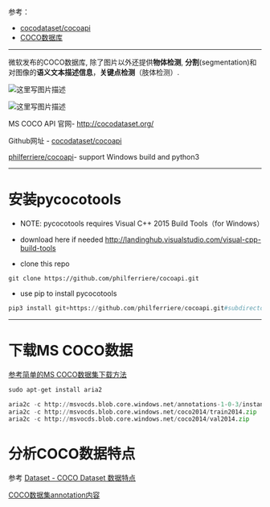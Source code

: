 参考：

- [cocodataset/cocoapi](https://github.com/cocodataset/cocoapi)
- [COCO数据库](http://blog.csdn.net/happyhorizion/article/details/77894205)


----------
微软发布的COCO数据库, 除了图片以外还提供**物体检测**, **分割**(segmentation)和对图像的**语义文本描述信息**，**关键点检测**（肢体检测）. 

![这里写图片描述](http://img.blog.csdn.net/20170908141707784?watermark/2/text/aHR0cDovL2Jsb2cuY3Nkbi5uZXQvaGFwcHlob3Jpemlvbg==/font/5a6L5L2T/fontsize/400/fill/I0JBQkFCMA==/dissolve/70/gravity/SouthEast)

![这里写图片描述](http://img.blog.csdn.net/20170908144238610?watermark/2/text/aHR0cDovL2Jsb2cuY3Nkbi5uZXQvaGFwcHlob3Jpemlvbg==/font/5a6L5L2T/fontsize/400/fill/I0JBQkFCMA==/dissolve/70/gravity/SouthEast)

MS COCO API 官网- http://cocodataset.org/ 

Github网址 - [cocodataset/cocoapi](https://github.com/cocodataset/cocoapi)

[philferriere/cocoapi](https://github.com/philferriere/cocoapi)- support Windows build and python3


----------
# 安装pycocotools

- NOTE: pycocotools requires Visual C++ 2015 Build Tools（for Windows）
- download here if needed http://landinghub.visualstudio.com/visual-cpp-build-tools

- clone this repo

```
git clone https://github.com/philferriere/cocoapi.git
```
- use pip to install pycocotools

```python
pip3 install git+https://github.com/philferriere/cocoapi.git#subdirectory=PythonAPI
```

----------
# 下载MS COCO数据
[参考简单的MS COCO数据集下载方法](http://blog.csdn.net/qq_33000225/article/details/78831102)

```python
sudo apt-get install aria2

aria2c -c http://msvocds.blob.core.windows.net/annotations-1-0-3/instances_train-val2014.zip 
aria2c -c http://msvocds.blob.core.windows.net/coco2014/train2014.zip 
aria2c -c http://msvocds.blob.core.windows.net/coco2014/val2014.zip 
```
# 分析COCO数据特点
参考 [Dataset - COCO Dataset 数据特点](http://blog.csdn.net/zziahgf/article/details/72819043)

[COCO数据集annotation内容](http://blog.csdn.net/qq_30401249/article/details/72636414)





